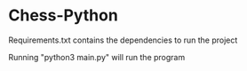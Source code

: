 # Chess-Python

Requirements.txt contains the dependencies to run the project

Running "python3 main.py" will run the program
